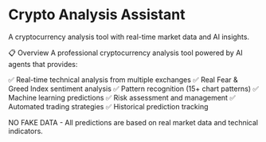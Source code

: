 # Crypto Analysis Assistant

A cryptocurrency analysis tool with real-time market data and AI insights.

📋 Overview
A professional cryptocurrency analysis tool powered by AI agents that provides:

✅ Real-time technical analysis from multiple exchanges
✅ Real Fear & Greed Index sentiment analysis
✅ Pattern recognition (15+ chart patterns)
✅ Machine learning predictions
✅ Risk assessment and management
✅ Automated trading strategies
✅ Historical prediction tracking

NO FAKE DATA - All predictions are based on real market data and technical indicators.
